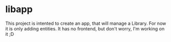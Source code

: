 # libapp

This project is intented to create an app, that will manage a Library.
For now it is only adding entities. It has no frontend, but don't worry, I'm working on it ;D
